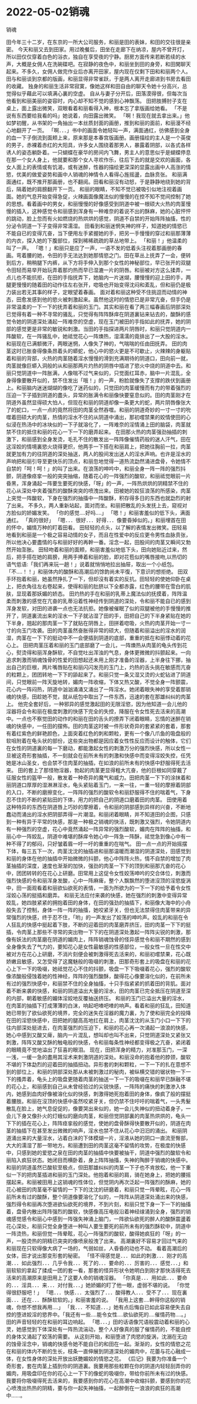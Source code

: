 # 2022-05-02销魂



销魂



田今年三十二岁，在东京的一所大公司服务，和丽是田的表妹，和田的交往很是亲密。 今天和丽又去到田家。用过晚餐后，田坐在走廊下在纳凉，屋内不曾开灯，所以田仅仅穿着白色的浴衣，独自在享受夜的宁静。厨房方面传来若断若续的水声，大概是女佣人在洗碗碟吧。在寂静的夜色中，和丽坐到田的身旁，和田閑聊天起来。不多久，女佣人做完作业后亦离开田家，屋内现在仅剩下田和和丽两个人。田与和丽谈到京都的版画，和丽显得非常雀跃，于是两人离开走廊进到书房去看田的收藏。 独身的和丽生活非常寂寞，像她这样和田自由的聊天令她十分高兴，总觉得似乎藉此可以填满心裏的空虚。 自从与妻子分开后，田落漠得很，但每次当他看到和丽美丽的姿容时，内心却不知不觉的感到心神飘荡。 田把肢膊肘子支在桌上，面上露出微笑，双眼看着和丽看得入神，根本忘了拿版画给她看。 「不是说有东西要给我看的吗」她说着，向田露出微笑。 「啊！我现在就去拿出来。」他如梦初醒，从书架的一角抽出一本丝质封面的画册，推到和丽的面前，和丽漫不经心地翻开了一页。 「啊．．．」书中的画面令她轻叫一声，满面通红，彷佛感到全身的血一下子倒流到面颊上来，原来那是本春宫版画册。画册描绘的主人是一个英俊的男子，赤裸着赤红的大阳具，许多女人围绕着那男人，暴露着阴部，以各式各样诱人的姿态躺卧着。一只蝴蝶在豪华的房间内飞舞，男主人的意思似乎是蝴蝶停息在那一个女人身上，他就要和那个女人寻欢作乐，往后下去的就是交欢的画面，各女人面上的表情或有饥渴，或有迷醉，性器的描绘更深深的显露出画中人高涨的情慾，优美的做爱姿势和画中人销魂的神情令人看得心旌摇盪，血脉贲张。 和丽满面通红，既不推开那画册，也不翻阅。田看和丽沒有动怒，于是静静地绕到她的背后，隔着她的肩膀翻开下一页。 和丽的眼睛，不知不觉已被吸引似地注视着画面。她的气息开始变得急促，火辣画面像魔法似的慢慢的在控不知不觉间控制了她的思想。看着画中的男女，和丽慢慢的好像感受到阴道中被一根硕大火热的肉茎慢慢的插入，这种感觉令和丽感到浑身有一种难奈的着说不出的酥麻，她的心脏怦怦的跳动，脸上忽而有火如燃烧的热烘烘的感觉，阴道不自禁的开始阵阵抽搐，性的分泌令阴道一下子变得非常濡湿。 田看到和丽迷惘失神的样子，知道她的情慾已不能自已的变得亢奋，当下便用左手紧握她的手，把另一手慢慢的穿过和丽那薄薄的内衣，探入她的下腹部位，探到稀稀疏疏的草丛地带上。 「和丽！」他温柔的叫了一声。 「嗯！」和丽只是应了一声，一语不发的低着头注视着那画册的春画。弯着腰的她，令田的手无法达到她那情慾之门。田在草丛上抚弄了一会，便转到后方，稍稍腿下内裤，从下方将手伸入到那个女性的神秘部位，早已张开的双腿令田轻而易举开始玩弄着那灼热而早已湿漉一片的阴唇。和丽被对方这么揉弄，一点儿也不能抗拒，在田的手指抚弄下，她脑内一片迷煳，腰慢慢的迎上田的手，两腿更慢慢的随着田的动作往左右张开，唿吸也开始变得沈闷和紊乱，但和丽仍是极力装出若无其事的样子，定眼望着春画。 面对着和丽这种受不住挑逗而动情的神态，田愈发感到他的慾火被刺激起来。虽然他这时的情慾已是非常亢奋，但手仍是非常温柔的一下一下的抚弄着和丽的玉门。其实和丽在看了两三幅春画后阴部深处已觉得有着一种不寻常的骚乱，只觉得有阵阵酥痒在阴道裏钻来钻去的，酸酥的感觉令她的阴道深处涌起一阵难奈的空虚，现在玉门被田的手指如此的抚弄，她的阴部的感觉更是非常的敏锐和刺激。当田的手指探进两片阴唇时，和丽只觉阴道内一阵酸软，在一阵骚乱中，她祗觉花心一阵燠热，湿濡濡的竟排出了一大股的淫水。和丽现在已满额微汗，两眼迷惘，人像失了神的，气喘喘的任由田抚弄。 田的肉茎这时已胀奋得像条昂着头的蟒蛇，他心中的慾火更是不可歇止，火辣辣的身躯贴着和丽的背部，火热的肉茎随着淫水慢慢的滑到充满期待的阴道口，田向前一就，肉茎就像巨蟒入洞般的从和丽那两片灼热的阴唇中插进了慾火中烧的阴道中去。和丽只觉阴道中一阵胀满，人像喘不过气来似的，只觉面红耳赤，脑中一片混乱，全身得像要散开似的，禁不住发出「哦！」的一声，粉脸就像失了支撑的跌伏到画册上。和丽脑内迷迷煳煳的像吃了迷药似的，只觉田的肉茎缓慢而有力的带着强烈的压迫一下子插到阴道的盡头，异常的胀满令和丽像快要窒息似的。田的肉茎刚才在阴道外虽然显得硕大怕人，但现在和丽的阴道却像一条更大的蛇，两片阴唇像张大了的蛇口，一点一点的竟然将田的肉茎全然吞噬。和丽的阴道奇妙的一寸一寸的吮噬着田硕大的肉茎，热情的淫水不住的从阴道中涌出，那初嚐禁果的姣情使田的心似浸在热汤中的冰块似的一下子就溶化了，一阵难奈的淫情涌上田的脑袋，肉茎就禁不住的抵住和丽的花心一下一下的磨弄起来。 在田那火热的肉茎强劲抽插的刺激下，和丽感到全身发烫，毛孔不住的散发出一阵阵像催情药般的迷人汗气，田在这淫姣的情境裏慾火烧得更炽，他两手一下搭在和丽肩上，把她往胸前一拉，肉茎就更加有力的往阴道的深处抽送，两人的股间发出迷人的淫水声响。也许是淫水的声响把和丽引导至更快乐的顶点，和丽忽地觉得一道热流勐然涌进盘骨，令她情不自禁的「呵！呵！」的叫了出来。在浪荡的呻吟中，和丽全身一阵一阵的强烈抖颤，阴道像痉挛一般的突突抽缩，随着花心的一阵强烈的酸软，和丽祗觉眼前一片昏黑，浑身涌起一阵要生要死的快感，「呀」的一声，一阵热烘烘的阴精禁不住的花心从深处中夹着强烈的酸酥突突的喷洩出来。田被她的姣狂浪荡的所感染，肉茎上突觉一阵酸软，下身在强烈的抽搐中一阵酸酥，积存得多日的东西也就勐烈的射了出来。 不多久，两人重新站起，面对而坐。和丽把散乱的头发抚上去，窥视对方脸似的娇媚发笑。 「你的感觉....好吗....」 「嗯！」和丽害羞似的低下头，满面通红。 「真的很好」 「嗯．．．很好．．．好得．．．像要昏掉似的。」和丽埋首在田的怀中，媚情万种的盯着田看。 田轻轻的点头，以了解的表情发出微笑。田轻易地看到和丽是一个极之容易动情的女子，而且在性爱中的反应更令男性血脉贲张，所以他决心要盡情的与和丽好好的再幹一番。淫念一起，田股间的肉茎又瞬间又勃然开始澎胀。 田轻吻着和丽的面颊，和丽害羞似地低下头，田向她贴近过来，然后，把手搭在她的肩膀，用两手捧着和丽的脸，即对花苞似的嘴唇接吻,以热切的语气低语:「我们再来玩一趟！」说着就悄悄地拉出抽屉，取出一个小纸包。 「不....！！」和丽体内的酸酥和高潮后的馀韵尚未平復，下意识的想拒绝。 田双手环抱着和丽，她虽然挣扎了一下，但却沒有着实的反抗。田轻轻的使她仰卧在桌上，把衣角往左右卷起来，使得和丽的肚脐以下全都赤露，红色的腰带在雪白的肌肤，显现着那妖媚的娇态。 田灼热的手在和丽的乳蒂上魔法似的抚摸着，阵阵温柔而刺激的感觉在亢奋的乳蒂沿着性神经传到阴道的深处，令和丽不能自已的感到浑身发软，对田的进袭一点也无法抗拒。她像被催眠了似的双腿被他的手慢慢的推开了，阴道裏流出来的淫水一下子就沾湿了田的手，田把自己的下半身紧贴在她的下半身，翘起的那肉茎一下了就贴在阴唇上，田拼着唿吸，火热的肉茎开始一寸一寸的向玉门攻袭。田的肉茎虽然奋胀得非常的硕大，但随着和丽溢出的淫水的润湿，肉茎在一下下的挺动中不一会便插到阴道的底部，重重的抵在和丽悸动着的花心上。 田把肉茎压着和丽的玉门底部磨了一会儿，一阵燠热从肉茎的龟头传到花心，熨烫得和丽浑身酥软，不自觉吐出浑浊的气息，身体更微微的抖颤起来。一向追求刺激而销魂蚀骨的性爱的田想起还未用上刚才准备的淫器，上半身往下挪，抽出自己的巨根，两片嘴唇贴在和丽闪闪发亮的玉门上，灼热的舌头挑在敏感而亢奋的粒颗上，团团转地一下下的舔起来了。和丽只觉一条又湿又烫的火蛇钻进了阴道间，只觉眼前一阵天旋地转，媚肉一阵收缩，下体又热又酸，不觉全身一阵颤震，花心内一阵闷热，阴道中汹汹涌涌又涌出了一阵淫水。她闭着眼失神的享受着那销魂的快感，田趁她不觉，就从纸包中取出了一件东西，迅速的套在那雄纠纠的肉茎上。 他完全套好后，一种邪异的感觉激起田的无限淫慾，因为他知道一会儿他的淫器将会令和丽在极度刺激的快感下完全的失控，降服在令女性死去活来的高潮中。一点也不察觉田的动作的和丽在田的舌头的撩弄下闭着眼睛，忘情的迷醉在销魂的快感中，一任田的摆佈。田的肉茎这时被一件形状奇异的套紧紧的套着，那套有着红紫色的鲜艳颜色，上面突着红色的刺和颗粒，更有一个像八爪鱼的吸盘般的软咀附着在龟头状的部份，这些突出物都是因应着女性性反应而设计的触体，它们在女性的阴道裏的每一下磨动，都能激起女性的刺激万分的强烈快感，所以女性一旦被这奇形套抽插，不一刻就会在前所未有的刺激和快感中而变得淫姣失控，任凭她是冰山圣女，也会禁不住肉茎的抽插，在如浪的前所未有的快感中舒服得死去活来。 田的套上了那怪物淫器，勃起的肉茎更显得粗大亢奋，他的巨根如同穿戴了征服女性的盔甲一般，散发着一种奇异的魔气和威力。田把肉茎一下下的涂抹着和丽阴道口厚厚的湿淋淋淫水，龟头紧贴着玉门，一来一往，一重一轻的摩擦着阴部的入口，不断的磨擦变化，一阵阵的强烈的酸软令和丽舒服得不住的喘着气，下身忍不住的不断的紧贴田的下体，用力的把自己的阴道口磨着田的肉茎。 田使用着这种特异的东西在阴道唇上巧妙的摩擦着，令和丽的阴部感到异样的兴奋，不断地蠢动而涌出的淫水把阴部弄得一片潮湿。和丽闭着眼睛，并不知道田的企图，只感到一种有异于平常的快感，那是一种极之销魂的快活，既刺激又强烈，令她阴道内有一种强烈的空虚，花心中竟然涌起一阵异常的强烈酸软，媚肉在阵阵的抽搐，和丽心中一阵姣乱，阴道中难堪的酥痒令她心中一阵急一阵酥，祗觉急到像心中有一种不得了的郁闷，只好皱着眉一吁一吁的重重的在喘气。 田一点一点的开始摇摆下体，每三五下一次，肉茎沈沈的抽插进和丽那温暖而潮湿的阴道深处，田感觉到和丽的身体在他的抽插中开始微微的抖颤，他心中阵阵火热，情不自禁的增加了肉茎抽插的深度，速度也渐渐的加快，强劲的肉茎一下下的顶到和丽那亢奋的花心中，团团转转的在花心上研磨。田常用上这促令女性姣荡呻吟的交合体位，刺激而强烈快感的令和丽浑身发酸，心中一阵麻痺，整个人飘飘然的堕进沒顶的淫慾旋涡中，田一面观看着和丽欲仙欲死的表情，一面为所欲为的一下一下的给予着令女性淫姣心荡的挺插和磨弄。 和丽无法应付来袭的快感，她在强烈的刺激中变得异常姣乱，她四肢紧紧的拥抱着田的身体，在田的强劲的抽插下，和丽像大海中的小舟般失去了控制，身体一阵一阵的抽搐，她咬紧牙关，但也无法禁得住肉茎带来的异常强烈的快感，终于忍不住，「哟」的一声发出了姣荡的呻吟声。姣乱的和丽在令人狂乱的快感中挺起着下肢，不断的迎着田的肉茎磨弄挤压，田的肉茎一下下的挺插，令肉茎上那些不寻常的突出物一下下的在阴道深处激起一阵阵尖锐的刺激，那像有妖法的肉茎磨在阴道的媚肉上，阵阵销魂蚀骨的怪异感觉令和丽不期然的感到全身像失去了气力的，要知花心是女性最敏感的性感部位，一般女性一旦在性交中被对方在花心上研磨，不消片刻便会被刺激得死去活来的，和丽初嚐禁果，花心既娇嫩且敏感，又怎受得了这魔魅般的吸啜的刺激，田那奇形套上的吸盘在和丽的花心上下一下的吸啜，她祗觉花心不住的抖颤，吸盘一下下吸啜着花心，强烈的酸软像浓酸般侵蚀着她的性神经，阵阵的强烈酸酥，酸得花心像要溶化似的，在前所未有过的强烈快感中，和丽禁不住的全身抽搐，十只手指紧紧的抓着田的背肌。面对着不断来袭的快感，和丽的阴道溢出大量的淫水，田的肉茎已完全抵压在阴道至深的内部，朝着敏感的媚体淫姣地反覆抽送挤压。 和丽的玉门已溢出大量的淫水，在肉茎的抽插下打成薄薄的白沫，响起吧喳吧喳的响声。看着和丽的狂乱，田知道她已带到了欲仙欲死的境界，完全的迷失在淫器的魔力裏，为了使和丽完全的投降在田的淫慾快感中，田把她的腿高高地扛在肩上，肉茎沈沈的从玉门小口一下下的往内部深处挺进去，在肉茎强烈的压迫下，和丽的花心再一次涌起一浪浪的快感，她心中感到又酸又痺，脑内一片混乱，想叫却也叫不出来，只觉阴道深处又紧张又刺激，阵阵又酸又酥的触电般的快感，令和丽每条性神经都变得极之亢奋，紧闭着的眼睛竟不觉地溢出了狂喜的眼泪。 现在，田把浑身的精力，对准那玉门，一深一浅，一缓一急的盡用其淫术来刺激阴道的深处。和丽沒命的抱着他的脖颈，酸软不堪的下体勐烈的迎着田的抽插扭动。异形套的刺和颗粒，一下一下的扎在意想不到的部位上，和丽的阴部深处那从未被刺激过的秘肉，被纵横交错的锯状物一下一下的搔弄着，龟头上的吸盘更随着肉茎的抽送一下一下的吸啜在和丽早已酥融不堪的花心上，和丽感到自己从未曾经验过的尖锐快感，一阵阵的痛快的刺激渗入体内，她感到血肉好像被溶化似的快感，刺激得她死抱着田的身体，像疯了般的摆挺着腰肢。和丽在沒顶的快感中虽然咬紧牙关，但仍禁不住吁吁的喘着气，一头秀髮散乱在脸上，她气息促促的，像要哭出来似的，她一会儿失神似的扭动着身子，一会儿下身又像扑火的灯蛾似的磨向肉茎，和丽但觉阴部裏的肉茎热烘烘的，龟头一下下的插在花心上，阵阵痉挛般的感觉，使她的盘骨酥得快要散开似的，阴道在肉茎的抽插下在甚至发出微微的响声，淫水也禁不住从花心中汨汨的涌出。 和丽阴道涌出来的大量淫水，沾着白沬的下体模煳一片，淫液从她的阴口一直流至臀部，大大的濡湿了那一带地方。和丽遭到田的肉茎这毫不留情的攻势，在极度的快感中，只感到她的爱慾之泉在田的肉茎的抽插中快要被抽干，阴道中强烈的酸软令和丽陷入疯狂状态。她闭目而横卧着，身上阵阵抽搐，失神的陶醉于销魂的快感中。 和丽的阴道虽然已酸软至极点，但田那雄纠纠的肉茎一下子也不肯放松，他一下重似一下的把肉茎插进和丽的玉门深处。他抱着和丽的肩，骑在她身上，把她的腰摇摆起来。和丽被田用上这销魂的性体位，但觉阴内再次泛起一阵强烈的酥麻，她的花心被田的肉茎毫不留情的一下下的沈沈的研磨着，和丽只觉一阵晕眩，花心一阵前所未有过的酸酥，整个阴道像要溶化了似的，一阵阵从阴道深处涌出来的快感，强烈得令和丽再次堕进欲仙欲死的境界，不到片刻，和丽只觉下身一下一下的抽搐着，盘骨内散出阵阵强烈的酸软，快感像高压电般沿着神经缐涌到全身，强烈的销魂感觉感令和丽心中感到一阵强失神涌上脑门，一阵欲仙欲死的醉人的酸酥震盪着花心深处，和丽只觉全身堕进一种叫人要生要死的前所未有的强烈酥软中，阴道中一阵烫热，和丽但觉一阵晕眩，花心一阵强烈的酸软，酸得她疯狂的「呀」的一声，一股烫热的阴精已突突的像喷泉般洩了出来。 高潮裏好不容易才回过气来的和丽现在只软得像大病了一场的，气弱如丝，人昏昏的动也不动。 看着高潮后的女体，田才说出那变形套的秘密。 「怪不得感觉是．．．如此的刺激．．．刚才的高潮．．．如此强烈．．．几乎令我．．．死了的．．．要命的．．．厉害的．．．感觉．．．」和丽软软的拿起了揉成一团的套一看，那套的怪异形状令她明白到刚才那快活得死去活来的高潮原来是田用上了这要人命的销魂淫器。 「你真是．．．用如此．．．要命的．．．淫具．．．来．．．对付我．．．」她娇媚的盯了他一眼，虚弱不堪的说。 「你觉得很舒服吧！」 「嗯．．．快感．．．太强烈了．．．酸得教人．．．受不了．．．现在裏面．．．还在．．．酥酥软软的。」和丽害羞的说。 「我用上这套....幹得你这般的销魂，你想不想我再用....」 「我．．．不知道．．．」她有点后悔自已如此容易便失去自控的堕进姣淫的慾界中。「我还有一些....能令女性....欲仙欲死的....催情药物....。」田的声音轻轻的在和丽的耳边响起。 「嗯．．．」田的话语像咒语般震动着和丽的心灵，她感觉到下体深处有一阵热流湍动，整个人好像真的服了催情药的，不能自控的身体又涌起了姣荡的需要。 从这刻开始，和丽堕进了肉慾的旋涡，沈溺在无边的蚀骨淫念中，销魂的快感令她不能自已的和田在一起。渐渐的，女性的情慾之花在和丽的体内不断的生长，枝条一直伸展到阴道深处的媚肉中，花蕾与花心融成一体，在女性身体的深处开放出妖艷媚姣的情慾之花。 《后记》我要为你准备一个奇形套，套在肉茎上插到你的阴道裏。我要用那些粒颗在你的阴道内轻轻刮弄你的媚肉，用吸盘印在你的花心上一下下的像蛇的吸啜你，带给你前所未有过的快感。我要将你吸啜得死去活来的，我要感到你的花心在高潮中收缩抖颤，要感到你的花心喷洩出热热的阴精，要与你一起失神抽搐，一起醉倒在一浪浪的疯狂的高潮中……。
            

